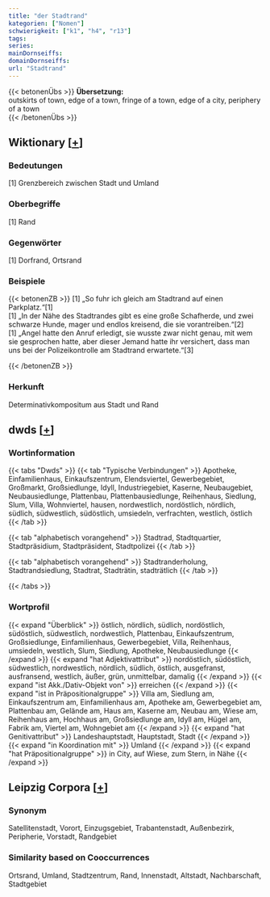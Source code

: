 ```yaml
---
title: "der Stadtrand"
kategorien: ["Nomen"]
schwierigkeit: ["k1", "h4", "r13"]
tags:
series:
mainDornseiffs:
domainDornseiffs:
url: "Stadtrand"
---
```


{{< betonenÜbs >}}
**Übersetzung:**  
outskirts of town, edge of a  town, fringe of a  town, edge  of a  city, periphery of a  town  
{{< /betonenÜbs >}}

## Wiktionary [[+](https://de.wiktionary.org/wiki/Stadtrand)]

### Bedeutungen
[1] Grenzbereich zwischen Stadt und Umland  

### Oberbegriffe
[1] Rand  

### Gegenwörter
[1] Dorfrand, Ortsrand  

### Beispiele
{{< betonenZB >}}
[1] „So fuhr ich gleich am Stadtrand auf einen Parkplatz.“[1]  
[1] „In der Nähe des Stadtrandes gibt es eine große Schafherde, und zwei schwarze Hunde, mager und endlos kreisend, die sie vorantreiben.“[2]  
[1] „Angel hatte den Anruf erledigt, sie wusste zwar nicht genau, mit wem sie gesprochen hatte, aber dieser Jemand hatte ihr versichert, dass man uns bei der Polizeikontrolle am Stadtrand erwartete.“[3]  

{{< /betonenZB >}}
### Herkunft
Determinativkompositum aus Stadt und Rand  



## dwds [[+](https://www.dwds.de/wb/Stadtrand)]

### Wortinformation
{{< tabs "Dwds" >}}
{{< tab "Typische Verbindungen" >}}
Apotheke, Einfamilienhaus, Einkaufszentrum, Elendsviertel, Gewerbegebiet, Großmarkt, Großsiedlunge, Idyll, Industriegebiet, Kaserne, Neubaugebiet, Neubausiedlunge, Plattenbau, Plattenbausiedlunge, Reihenhaus, Siedlung, Slum, Villa, Wohnviertel, hausen, nordwestlich, nordöstlich, nördlich, südlich, südwestlich, südöstlich, umsiedeln, verfrachten, westlich, östlich
{{< /tab >}}

{{< tab "alphabetisch vorangehend" >}}
Stadtrad, Stadtquartier, Stadtpräsidium, Stadtpräsident, Stadtpolizei
{{< /tab >}}

{{< tab "alphabetisch vorangehend" >}}
Stadtranderholung, Stadtrandsiedlung, Stadtrat, Stadträtin, stadträtlich
{{< /tab >}}

{{< /tabs >}}

### Wortprofil
{{< expand "Überblick" >}} östlich, nördlich, südlich, nordöstlich, südöstlich, südwestlich, nordwestlich, Plattenbau, Einkaufszentrum, Großsiedlunge, Einfamilienhaus, Gewerbegebiet, Villa, Reihenhaus, umsiedeln, westlich, Slum, Siedlung, Apotheke, Neubausiedlunge {{< /expand >}}
{{< expand "hat Adjektivattribut" >}} nordöstlich, südöstlich, südwestlich, nordwestlich, nördlich, südlich, östlich, ausgefranst, ausfransend, westlich, äußer, grün, unmittelbar, damalig {{< /expand >}}
{{< expand "ist Akk./Dativ-Objekt von" >}} erreichen {{< /expand >}}
{{< expand "ist in Präpositionalgruppe" >}} Villa am, Siedlung am, Einkaufszentrum am, Einfamilienhaus am, Apotheke am, Gewerbegebiet am, Plattenbau am, Gelände am, Haus am, Kaserne am, Neubau am, Wiese am, Reihenhaus am, Hochhaus am, Großsiedlunge am, Idyll am, Hügel am, Fabrik am, Viertel am, Wohngebiet am {{< /expand >}}
{{< expand "hat Genitivattribut" >}} Landeshauptstadt, Hauptstadt, Stadt {{< /expand >}}
{{< expand "in Koordination mit" >}} Umland {{< /expand >}}
{{< expand "hat Präpositionalgruppe" >}} in City, auf Wiese, zum Stern, in Nähe {{< /expand >}}

## Leipzig Corpora [[+](https://corpora.uni-leipzig.de/en/res?word=Stadtrand&corpusId=deu_newscrawl-public_2018)]


### Synonym
Satellitenstadt, Vorort, Einzugsgebiet, Trabantenstadt, Außenbezirk, Peripherie, Vorstadt, Randgebiet


### Similarity based on Cooccurrences
Ortsrand, Umland, Stadtzentrum, Rand, Innenstadt, Altstadt, Nachbarschaft, Stadtgebiet

